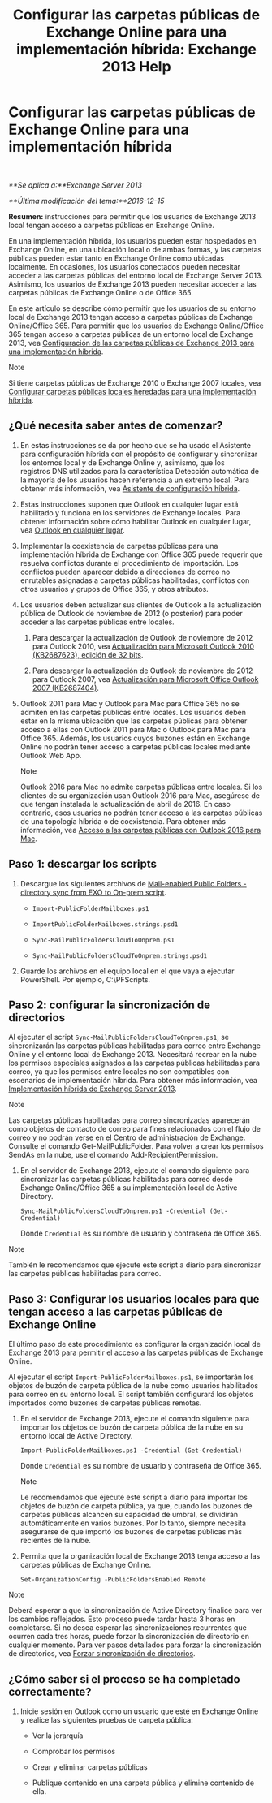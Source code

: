 ﻿---
title: 'Configurar las carpetas públicas de Exchange Online para una implementación híbrida: Exchange 2013 Help'
TOCTitle: Configurar las carpetas públicas de Exchange Online para una implementación híbrida
ms:assetid: d979edb3-967b-4431-8beb-0c236bf7f56d
ms:mtpsurl: https://technet.microsoft.com/es-es/library/Mt729076(v=EXCHG.150)
ms:contentKeyID: 72768736
ms.date: 04/23/2018
mtps_version: v=EXCHG.150
ms.translationtype: HT
---

# Configurar las carpetas públicas de Exchange Online para una implementación híbrida

 

_**Se aplica a:**Exchange Server 2013_

_**Última modificación del tema:**2016-12-15_

**Resumen:** instrucciones para permitir que los usuarios de Exchange 2013 local tengan acceso a carpetas públicas en Exchange Online.

En una implementación híbrida, los usuarios pueden estar hospedados en Exchange Online, en una ubicación local o de ambas formas, y las carpetas públicas pueden estar tanto en Exchange Online como ubicadas localmente. En ocasiones, los usuarios conectados pueden necesitar acceder a las carpetas públicas del entorno local de Exchange Server 2013. Asimismo, los usuarios de Exchange 2013 pueden necesitar acceder a las carpetas públicas de Exchange Online o de Office 365.

En este artículo se describe cómo permitir que los usuarios de su entorno local de Exchange 2013 tengan acceso a carpetas públicas de Exchange Online/Office 365. Para permitir que los usuarios de Exchange Online/Office 365 tengan acceso a carpetas públicas de un entorno local de Exchange 2013, vea [Configuración de las carpetas públicas de Exchange 2013 para una implementación híbrida](configure-exchange-2013-public-folders-for-a-hybrid-deployment-exchange-2013-help.md).


> [!NOTE]
> Si tiene carpetas públicas de Exchange&nbsp;2010 o Exchange&nbsp;2007 locales, vea <A href="configure-legacy-on-premises-public-folders-for-a-hybrid-deployment-exchange-2013-help.md">Configurar carpetas públicas locales heredadas para una implementación híbrida</A>.



## ¿Qué necesita saber antes de comenzar?

1.  En estas instrucciones se da por hecho que se ha usado el Asistente para configuración híbrida con el propósito de configurar y sincronizar los entornos local y de Exchange Online y, asimismo, que los registros DNS utilizados para la característica Detección automática de la mayoría de los usuarios hacen referencia a un extremo local. Para obtener más información, vea [Asistente de configuración híbrida](https://technet.microsoft.com/es-es/library/hh529921\(v=exchg.150\)).

2.  Estas instrucciones suponen que Outlook en cualquier lugar está habilitado y funciona en los servidores de Exchange locales. Para obtener información sobre cómo habilitar Outlook en cualquier lugar, vea [Outlook en cualquier lugar](outlook-anywhere-exchange-2013-help.md).

3.  Implementar la coexistencia de carpetas públicas para una implementación híbrida de Exchange con Office 365 puede requerir que resuelva conflictos durante el procedimiento de importación. Los conflictos pueden aparecer debido a direcciones de correo no enrutables asignadas a carpetas públicas habilitadas, conflictos con otros usuarios y grupos de Office 365, y otros atributos.

4.  Los usuarios deben actualizar sus clientes de Outlook a la actualización pública de Outlook de noviembre de 2012 (o posterior) para poder acceder a las carpetas públicas entre locales.
    
    1.  Para descargar la actualización de Outlook de noviembre de 2012 para Outlook 2010, vea [Actualización para Microsoft Outlook 2010 (KB2687623), edición de 32 bits](https://www.microsoft.com/es-es/download/details.aspx?id=35702).
    
    2.  Para descargar la actualización de Outlook de noviembre de 2012 para Outlook 2007, vea [Actualización para Microsoft Office Outlook 2007 (KB2687404)](https://www.microsoft.com/es-es/download/details.aspx?id=35718).

5.  Outlook 2011 para Mac y Outlook para Mac para Office 365 no se admiten en las carpetas públicas entre locales. Los usuarios deben estar en la misma ubicación que las carpetas públicas para obtener acceso a ellas con Outlook 2011 para Mac o Outlook para Mac para Office 365. Además, los usuarios cuyos buzones están en Exchange Online no podrán tener acceso a carpetas públicas locales mediante Outlook Web App.
    

    > [!NOTE]
    > Outlook 2016 para Mac no admite carpetas públicas entre locales. Si los clientes de su organización usan Outlook 2016 para Mac, asegúrese de que tengan instalada la actualización de abril de 2016. En caso contrario, esos usuarios no podrán tener acceso a las carpetas públicas de una topología híbrida o de coexistencia. Para obtener más información, vea <A href="accessing-public-folders-with-outlook-2016-for-mac-exchange-2013-help.md">Acceso a las carpetas públicas con Outlook 2016 para Mac</A>.



## Paso 1: descargar los scripts

1.  Descargue los siguientes archivos de [Mail-enabled Public Folders - directory sync from EXO to On-prem script](https://go.microsoft.com/fwlink/p/?linkid=797795).
    
      - `Import-PublicFolderMailboxes.ps1`
    
      - `ImportPublicFolderMailboxes.strings.psd1`
    
      - `Sync-MailPublicFoldersCloudToOnprem.ps1`
    
      - `Sync-MailPublicFoldersCloudToOnprem.strings.psd1`

2.  Guarde los archivos en el equipo local en el que vaya a ejecutar PowerShell. Por ejemplo, C:\\PFScripts.

## Paso 2: configurar la sincronización de directorios

Al ejecutar el script `Sync-MailPublicFoldersCloudToOnprem.ps1`, se sincronizarán las carpetas públicas habilitadas para correo entre Exchange Online y el entorno local de Exchange 2013. Necesitará recrear en la nube los permisos especiales asignados a las carpetas públicas habilitadas para correo, ya que los permisos entre locales no son compatibles con escenarios de implementación híbrida. Para obtener más información, vea [Implementación híbrida de Exchange Server 2013](https://technet.microsoft.com/es-es/59e32000-4fcf-417f-a491-f1d8f9aeef9b\(exchg.150\)#doc).


> [!NOTE]
> Las carpetas públicas habilitadas para correo sincronizadas aparecerán como objetos de contacto de correo para fines relacionados con el flujo de correo y no podrán verse en el Centro de administración de Exchange. Consulte el comando Get-MailPublicFolder. Para volver a crear los permisos SendAs en la nube, use el comando Add-RecipientPermission.



1.  En el servidor de Exchange 2013, ejecute el comando siguiente para sincronizar las carpetas públicas habilitadas para correo desde Exchange Online/Office 365 a su implementación local de Active Directory.
    
        Sync-MailPublicFoldersCloudToOnprem.ps1 -Credential (Get-Credential)
    
    Donde `Credential` es su nombre de usuario y contraseña de Office 365.


> [!NOTE]
> También le recomendamos que ejecute este script a diario para sincronizar las carpetas públicas habilitadas para correo.



## Paso 3: Configurar los usuarios locales para que tengan acceso a las carpetas públicas de Exchange Online

El último paso de este procedimiento es configurar la organización local de Exchange 2013 para permitir el acceso a las carpetas públicas de Exchange Online.

Al ejecutar el script `Import-PublicFolderMailboxes.ps1`, se importarán los objetos de buzón de carpeta pública de la nube como usuarios habilitados para correo en su entorno local. El script también configurará los objetos importados como buzones de carpetas públicas remotas.

1.  En el servidor de Exchange 2013, ejecute el comando siguiente para importar los objetos de buzón de carpeta pública de la nube en su entorno local de Active Directory.
    
        Import-PublicFolderMailboxes.ps1 -Credential (Get-Credential)
    
    Donde `Credential` es su nombre de usuario y contraseña de Office 365.
    

    > [!NOTE]
    > Le recomendamos que ejecute este script a diario para importar los objetos de buzón de carpeta pública, ya que, cuando los buzones de carpetas públicas alcancen su capacidad de umbral, se dividirán automáticamente en varios buzones. Por lo tanto, siempre necesita asegurarse de que importó los buzones de carpetas públicas más recientes de la nube.



2.  Permita que la organización local de Exchange 2013 tenga acceso a las carpetas públicas de Exchange Online.
    
        Set-OrganizationConfig -PublicFoldersEnabled Remote


> [!NOTE]
> Deberá esperar a que la sincronización de Active&nbsp;Directory finalice para ver los cambios reflejados. Esto proceso puede tardar hasta 3 horas en completarse. Si no desea esperar las sincronizaciones recurrentes que ocurren cada tres horas, puede forzar la sincronización de directorio en cualquier momento. Para ver pasos detallados para forzar la sincronización de directorios, vea <A href="http://technet.microsoft.com/es-es/library/jj151771.aspx">Forzar sincronización de directorios</A>.



## ¿Cómo saber si el proceso se ha completado correctamente?

1.  Inicie sesión en Outlook como un usuario que esté en Exchange Online y realice las siguientes pruebas de carpeta pública:
    
      - Ver la jerarquía
    
      - Comprobar los permisos
    
      - Crear y eliminar carpetas públicas
    
      - Publique contenido en una carpeta pública y elimine contenido de ella.

